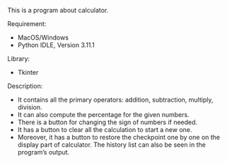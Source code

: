 This is a program about calculator.

Requirement:
- MacOS/Windows
- Python IDLE, Version 3.11.1

Library:
- Tkinter

Description:
- It contains all the primary operators: addition, subtraction, multiply, division. 
- It can also compute the percentage for the given numbers. 
- There is a button for changing the sign of numbers if needed. 
- It has a button to clear all the calculation to start a new one. 
- Moreover, it has a button to restore the checkpoint one by one on the display part of calculator. The history list can also be seen in the program’s output.
